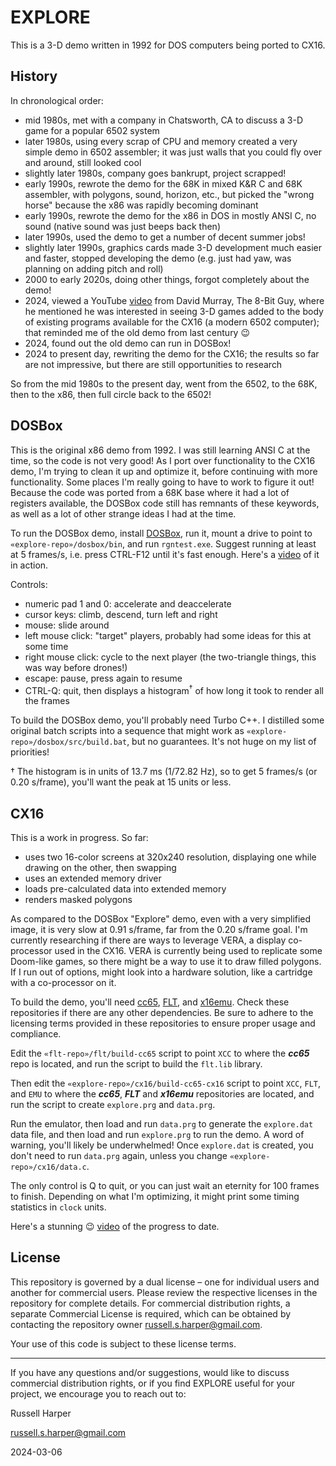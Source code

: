 # EXPLORE

This is a 3-D demo written in 1992 for DOS computers being ported to CX16.

## History

In chronological order:

- mid 1980s, met with a company in Chatsworth, CA to discuss a 3-D game for a popular 6502 system
- later 1980s, using every scrap of CPU and memory created a very simple demo in 6502 assembler; it was just walls that you could fly over and around, still looked cool
- slightly later 1980s, company goes bankrupt, project scrapped!
- early 1990s, rewrote the demo for the 68K in mixed K&R C and 68K assembler, with polygons, sound, horizon, etc., but picked the "wrong horse" because the x86 was rapidly becoming dominant
- early 1990s, rewrote the demo for the x86 in DOS in mostly ANSI C, no sound (native sound was just beeps back then)
- later 1990s, used the demo to get a number of decent summer jobs!
- slightly later 1990s, graphics cards made 3-D development much easier and faster, stopped developing the demo (e.g. just had yaw, was planning on adding pitch and roll)
- 2000 to early 2020s, doing other things, forgot completely about the demo!
- 2024, viewed a YouTube [video](https://www.youtube.com/watch?v=t2ESLQHOIhw) from David Murray, The 8-Bit Guy, where he mentioned he was interested in seeing 3-D games added to the body of existing programs available for the CX16 (a modern 6502 computer); that reminded me of the old demo from last century :wink:
- 2024, found out the old demo can run in DOSBox!
- 2024 to present day, rewriting the demo for the CX16; the results so far are not impressive, but there are still opportunities to research

So from the mid 1980s to the present day, went from the 6502, to the 68K, then to the x86, then full circle back to the 6502!

## DOSBox

This is the original x86 demo from 1992. I was still learning ANSI C at the time, so the code is not very good! As I port over functionality to the CX16 demo, I'm trying to clean it up and optimize it, before continuing with more functionality. Some places I'm really going to have to work to figure it out! Because the code was ported from a 68K base where it had a lot of registers available, the DOSBox code still has remnants of these keywords, as well as a lot of other strange ideas I had at the time.

To run the DOSBox demo, install [DOSBox](https://www.dosbox.com/), run it, mount a drive to point to `«explore-repo»/dosbox/bin`, and run `rgntest.exe`. Suggest running at least at 5 frames/s, i.e. press CTRL-F12 until it's fast enough. Here's a [video](https://www.youtube.com/watch?v=XTOIfkqW9O0) of it in action.

Controls:

- numeric pad 1 and 0: accelerate and deaccelerate
- cursor keys: climb, descend, turn left and right
- mouse: slide around
- left mouse click: "target" players, probably had some ideas for this at some time
- right mouse click: cycle to the next player (the two-triangle things, this was way before drones!)
- escape: pause, press again to resume
- CTRL-Q: quit, then displays a histogram<sup>†</sup> of how long it took to render all the frames

To build the DOSBox demo, you'll probably need Turbo C++. I distilled some original batch scripts into a sequence that might work as `«explore-repo»/dosbox/src/build.bat`, but no guarantees. It's not huge on my list of priorities!

† The histogram is in units of 13.7 ms (1/72.82 Hz), so to get 5 frames/s (or 0.20 s/frame), you'll want the peak at 15 units or less.

## CX16

This is a work in progress. So far:

- uses two 16-color screens at 320x240 resolution, displaying one while drawing on the other, then swapping
- uses an extended memory driver
- loads pre-calculated data into extended memory
- renders masked polygons

As compared to the DOSBox "Explore" demo, even with a very simplified image, it is very slow at 0.91 s/frame, far from the 0.20 s/frame goal. I'm currently researching if there are ways to leverage VERA, a display co-processor used in the CX16. VERA is currently being used to replicate some Doom-like games, so there might be a way to use it to draw filled polygons. If I run out of options, might look into a hardware solution, like a cartridge with a co-processor on it.

To build the demo, you'll need [cc65](https://github.com/cc65/cc65), [FLT](https://github.com/Russell-S-Harper/FLT), and [x16emu](https://github.com/x16community/x16-emulator). Check these repositories if there are any other dependencies. Be sure to adhere to the licensing terms provided in these repositories to ensure proper usage and compliance.

Edit the `«flt-repo»/flt/build-cc65` script to point `XCC` to where the ***cc65*** repo is located, and run the script to build the `flt.lib` library.

Then edit the `«explore-repo»/cx16/build-cc65-cx16` script to point `XCC`, `FLT`, and `EMU` to where the ***cc65***, ***FLT*** and ***x16emu*** repositories are located, and run the script to create `explore.prg` and `data.prg`.

Run the emulator, then load and run `data.prg` to generate the `explore.dat` data file, and then load and run `explore.prg` to run the demo. A word of warning, you'll likely be underwhelmed! Once `explore.dat` is created, you don't need to run `data.prg` again, unless you change `«explore-repo»/cx16/data.c`.

The only control is Q to quit, or you can just wait an eternity for 100 frames to finish. Depending on what I'm optimizing, it might print some timing statistics in `clock` units.

Here's a stunning :wink: [video](https://www.youtube.com/watch?v=H0h6VMAwbqY) of the progress to date.

## License

This repository is governed by a dual license – one for individual users and another for commercial users. Please review the respective licenses in the repository for complete details. For commercial distribution rights, a separate Commercial License is required, which can be obtained by contacting the repository owner russell.s.harper@gmail.com.

Your use of this code is subject to these license terms.

---

If you have any questions and/or suggestions, would like to discuss commercial distribution rights, or if you find EXPLORE useful for your project, we encourage you to reach out to:

Russell Harper

russell.s.harper@gmail.com

2024-03-06
